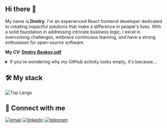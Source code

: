 ## Hi there 👋

My name is <strong>Dmitry</strong>. I'm an experienced React frontend developer dedicated to creating impactful solutions that make a difference in people's lives. With a solid foundation in addressing intricate business logic, I excel in overcoming challenges, embrace continuous learning, and have a strong enthusiasm for open-source software.

<strong>My CV: [Dmitry Beskov.pdf](https://raw.githubusercontent.com/besdar/besdar.github.io/master/public/Dmitry_Beskov.pdf)</strong>

<details>
    <summary>If you're wondering why my GitHub activity looks empty, it's because...</summary>
    <div>my job's GitLab activity looks like this:</div>
    <img src="./gitlab_activity.png" width="600">
</details>

## 🛠️ My stack

![Top Langs](https://github-readme-stats.vercel.app/api/top-langs/?username=besdar&layout=compact)

## 🤝 Connect with me

[![email](https://img.shields.io/badge/email-red.svg?&style=for-the-badge&logo=mail.ru&logoColor=white)](mailto:dmitry.beskov@outlook.com)
[![linkedin](https://img.shields.io/badge/linkedin-%230077B5.svg?&style=for-the-badge&logo=linkedin&logoColor=white)](https://www.linkedin.com/in/besdar/)
[![telegram](https://img.shields.io/badge/telegram-%2326A5E4.svg?&style=for-the-badge&logo=telegram&logoColor=white)](https://t.me/besdarrr)
